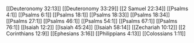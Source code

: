 [[Deuteronomy 32:13]]
[[Deuteronomy 33:29]]
[[2 Samuel 22:34]]
[[Psalms 4:1]]
[[Psalms 6:1]]
[[Psalms 18:1]]
[[Psalms 18:33]]
[[Psalms 18:34]]
[[Psalms 27:1]]
[[Psalms 46:1]]
[[Psalms 54:1]]
[[Psalms 67:1]]
[[Psalms 76:1]]
[[Isaiah 12:2]]
[[Isaiah 45:24]]
[[Isaiah 58:14]]
[[Zechariah 10:12]]
[[2 Corinthians 12:9]]
[[Ephesians 3:16]]
[[Philippians 4:13]]
[[Colossians 1:11]]
